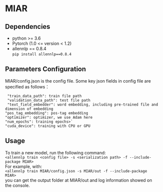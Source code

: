# MIAR


Dependencies
-
  * python >= 3.6  
  * Pytorch (1.0 <= version < 1.2)  
  * allennlp == 0.8.4  
`pip install allennlp==0.8.4`  

Parameters Configuration
-
MIAR/config.json is the config file. Some key json fields in config file are specified as follows：  
```
 "train_data_path": train file path  
 "validation_data_path": test file path  
 "text_field_embedder": word embedding, including pre-trained file and dimension of embedding    
"pos_tag_embedding": pos-tag embedding   
"optimizer": optimizer, we use Adam here   
"num_epochs": training epochs>`   
"cuda_device": training with CPU or GPU 
``` 

Usage
-
  To train a new model, run the following command:  
  `<allennlp train <config file> -s <serialization path> -f --include-package MIAR>`  
  For example, with:  
  `<allennlp train MIAR/config.json -s MIAR/out -f --include-package MIAR>`  
  you can get the output folder at MIAR/out and log information showed on the console.  

